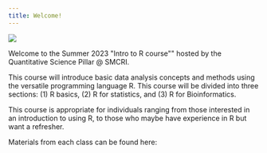 ```yaml
---
title: Welcome!
---
```


![](header.png)

Welcome to the Summer 2023 "Intro to R course"" hosted by the Quantitative Science Pillar @ SMCRI.   
  
This course will introduce basic data analysis concepts and methods using the versatile programming language R. 
This course will be divided into three sections: (1) R basics, (2) R for statistics, and (3) R for Bioinformatics. 
  
This course is appropriate for individuals ranging from those interested in an introduction to using R,
to those who maybe have experience in R but want a refresher.  
  
Materials from each class can be found here:
 
 
 
